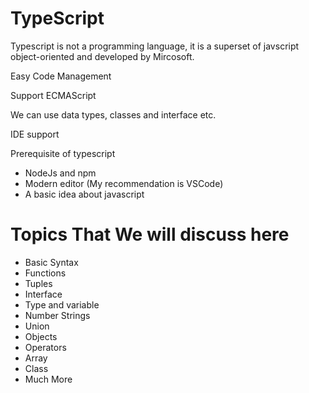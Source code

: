 # TypeScript

Typescript is not a programming language, it is a superset of javscript object-oriented and developed by Mircosoft.

Easy Code Management

Support ECMAScript

We can use data types, classes and interface etc.

IDE support

Prerequisite of typescript

- NodeJs and npm
- Modern editor (My recommendation is VSCode)
- A basic idea about javascript

# Topics That We will discuss here

- Basic Syntax
- Functions
- Tuples
- Interface
- Type and variable
- Number Strings
- Union 
- Objects
- Operators 
- Array 
- Class 
- Much More

